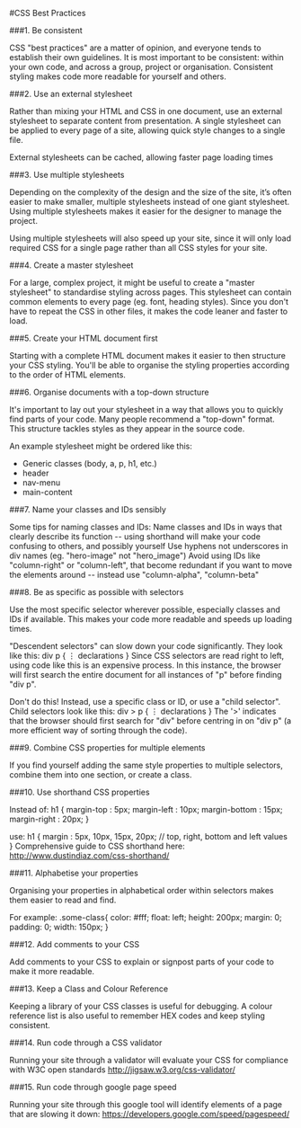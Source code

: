 #CSS Best Practices

###1. Be consistent

CSS "best practices" are a matter of opinion, and everyone tends to establish their own guidelines. It is most important to be consistent: within your own code, and across a group, project or organisation. Consistent styling makes code more readable for yourself and others.

###2. Use an external stylesheet

Rather than mixing your HTML and CSS in one document, use an external stylesheet to separate content from presentation. A single stylesheet can be applied to every page of a site, allowing quick style changes to a single file.

External stylesheets can be cached, allowing faster page loading times

###3. Use multiple stylesheets

Depending on the complexity of the design and the size of the site, it’s often easier to make smaller, multiple stylesheets instead of one giant stylesheet. Using multiple stylesheets makes it easier for the designer to manage the project.

Using multiple stylesheets will also speed up your site, since it will only load required CSS for a single page rather than all CSS styles for your site.

###4. Create a master stylesheet

For a large, complex project, it might be useful to create a "master stylesheet" to standardise styling across pages. This stylesheet can contain common elements to every page (eg. font, heading styles). Since you don't have to repeat the CSS in other files, it makes the code leaner and faster to load.

###5. Create your HTML document first

Starting with a complete HTML document makes it easier to then structure your CSS styling. You'll be able to organise the styling properties according to the order of HTML elements.

###6. Organise documents with a top-down structure

It's important to lay out your stylesheet in a way that allows you to quickly find parts of your code. Many people recommend a "top-down" format. This structure tackles styles as they appear in the source code. 

An example stylesheet might be ordered like this:
* Generic classes (body, a, p, h1, etc.)
* header
* nav-menu
* main-content

###7. Name your classes and IDs sensibly

Some tips for naming classes and IDs:
Name classes and IDs in ways that clearly describe its function -- using shorthand will make your code confusing to others, and possibly yourself
Use hyphens not underscores in div names (eg. "hero-image" not "hero_image")
Avoid using IDs like "column-right" or "column-left", that become redundant if you want to move the elements around -- instead use "column-alpha", "column-beta"

###8. Be as specific as possible with selectors

Use the most specific selector wherever possible, especially classes and IDs if available. This makes your code more readable and speeds up loading times.

"Descendent selectors" can slow down your code significantly. They look like this:
div p {
  ⋮ declarations
}
Since CSS selectors are read right to left, using code like this is an expensive process. In this instance, the browser will first search the entire document for all instances of "p" before finding "div p".

Don't do this! Instead, use a specific class or ID, or use a "child selector". Child selectors look like this:
div > p {
  ⋮ declarations
}
The '>' indicates that the browser should first search for "div" before centring in on "div p" (a more efficient way of sorting through the code).

###9. Combine CSS properties for multiple elements

If you find yourself adding the same style properties to multiple selectors, combine them into one section, or create a class.

###10. Use shorthand CSS properties

Instead of:
h1 {
  margin-top : 5px;
  margin-left : 10px;
  margin-bottom : 15px; 
  margin-right : 20px;
}

use:
h1 {
   margin : 5px, 10px, 15px, 20px; // top, right, bottom and left values
 }
Comprehensive guide to CSS shorthand here:
http://www.dustindiaz.com/css-shorthand/ 


###11. Alphabetise your properties

Organising your properties in alphabetical order within selectors makes them easier to read and find.

For example:
.some-class{
  color: #fff;
  float: left;
  height: 200px;
  margin: 0;
  padding: 0;
  width: 150px;
}

###12. Add comments to your CSS

Add comments to your CSS to explain or signpost parts of your code to make it more readable.

###13. Keep a Class and Colour Reference

Keeping a library of your CSS classes is useful for debugging. A colour reference list is also useful to remember HEX codes and keep styling consistent.

###14. Run code through a CSS validator

Running your site through a validator will evaluate your CSS for compliance with W3C open standards
http://jigsaw.w3.org/css-validator/ 

###15. Run code through google page speed

Running your site through this google tool will identify elements of a page that are slowing it down: https://developers.google.com/speed/pagespeed/
